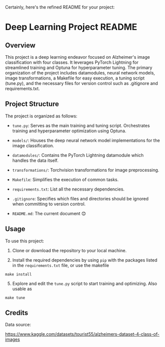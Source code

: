 Certainly, here's the refined README for your project:

# Deep Learning Project README

## Overview
This project is a deep learning endeavor focused on Alzheimer's image classification with four classes. It leverages PyTorch Lightning for streamlined training and Optuna for hyperparameter tuning. The primary organization of the project includes datamodules, neural network models, image transformations, a Makefile for easy execution, a tuning script (tune.py), and the necessary files for version control such as .gitignore and requirements.txt.

## Project Structure
The project is organized as follows:

- `tune.py`: Serves as the main training and tuning script. Orchestrates training and hyperparameter optimization using Optuna.

- `models/`: Houses the deep neural network model implementations for the image classification. 

- `datamodules/`: Contains the PyTorch Lightning datamodule which handles the data itself.

- `transformations/`: Torchvision transformations for image preprocessing.

- `Makefile`: Simplifies the execution of common tasks.

- `requirements.txt`: List all the necessary dependencies.

- `.gitignore`: Specifies which files and directories should be ignored when committing to version control.

- `README.md`: The current document :blush:


## Usage
To use this project:

1. Clone or download the repository to your local machine.

2. Install the required dependencies by using `pip` with the packages listed in the `requirements.txt` file, or use the makefile 

```
make install
```


5. Explore and edit the `tune.py` script to start training and optimizing. Also usable as 
```
make tune
```

## Credits
Data source: 

https://www.kaggle.com/datasets/tourist55/alzheimers-dataset-4-class-of-images

